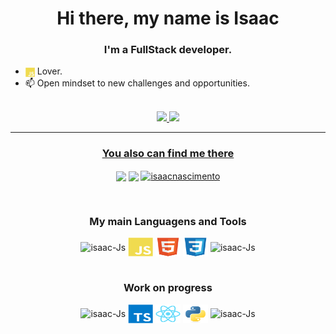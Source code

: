 <h1 align="center">Hi there, my name is Isaac</h1>
<h3 align="center">I'm a FullStack developer.</h3>

- <img align="center" alt="isaac-Js" height="15" width="15" src="https://raw.githubusercontent.com/devicons/devicon/master/icons/javascript/javascript-plain.svg"> </img> Lover.
- 📫 Open mindset to new challenges and opportunities.

<br>

<div align="center">
  <a href="https://github.com/IsaacNascimento">
  <img height="180em" src="https://github-readme-stats.vercel.app/api?username=isaacnascimento&show_icons=true&theme=dracula&include_all_commits=true&count_private=true"/>
  <img height="180em" src="https://github-readme-stats.vercel.app/api/top-langs/?username=isaacnascimento&layout=compact&langs_count=7&theme=dracula"/>
</div>

 <hr />
  
<h3 align="center">You also can find me there</h3>
  
<p align="center">
  <a align="center" href = "mailto:isaacs.nascimento17@gmail.com"><img  align="center" src="https://img.shields.io/badge/-Gmail-%23333?style=for-the-badge&logo=gmail&logoColor=white" target="_blank"></a>
  <a align="center" href="https://www.linkedin.com/in/isaacs-nascimento/" target="_blank"><img align="center" src="https://img.shields.io/badge/-LinkedIn-%230077B5?style=for-the-badge&logo=linkedin&logoColor=white" target="_blank"></a> 
  <a href="https://www.instagram.com/isaac_snascimento/" target="_blank"><img align="center" src="https://img.shields.io/badge/Instagram-E4405F?style=for-the-badge&logo=instagram&logoColor=white" alt="isaacnascimento" /></a>
</p>  
  

  
<div  align="center" style="display: inline_block"><br>
  <h3> My main Languagens and Tools</h3>
  <img align="center" alt="isaac-Js" height="30" width="60" src="https://img.shields.io/badge/MySQL-00000F?style=for-the-badge&logo=mysql&logoColor=white">
  <img align="center" alt="isaac-Js" height="30" width="40" src="https://raw.githubusercontent.com/devicons/devicon/master/icons/javascript/javascript-plain.svg">
  <img align="center" alt="isaac-HTML" height="30" width="40" src="https://raw.githubusercontent.com/devicons/devicon/master/icons/html5/html5-original.svg">
  <img align="center" alt="isaac-CSS" height="30" width="40" src="https://raw.githubusercontent.com/devicons/devicon/master/icons/css3/css3-original.svg">
  <img align="center" alt="isaac-Js" height="30" width="60" src="https://img.shields.io/badge/Node.js-43853D?style=for-the-badge&logo=node.js&logoColor=white">
</div>
  
<div  align="center" style="display: inline_block"><br>
  <h3> Work on progress </h3> 
  <img align="center" alt="isaac-Js" height="30" width="60" src="https://img.shields.io/badge/MongoDB-4EA94B?style=for-the-badge&logo=mongodb&logoColor=white">
  <img align="center" alt="isaac-Ts" height="30" width="40" src="https://raw.githubusercontent.com/devicons/devicon/master/icons/typescript/typescript-plain.svg">
  <img align="center" alt="isaac-React" height="30" width="40" src="https://raw.githubusercontent.com/devicons/devicon/master/icons/react/react-original.svg">
  <img align="center" alt="isaac-Python" height="30" width="40" src="https://raw.githubusercontent.com/devicons/devicon/master/icons/python/python-original.svg">
  <img align="center" alt="isaac-Js" height="30" width="60" src="https://img.shields.io/badge/PHP-777BB4?style=for-the-badge&logo=php&logoColor=white">
  
       
</div>  

  
 
  
  
